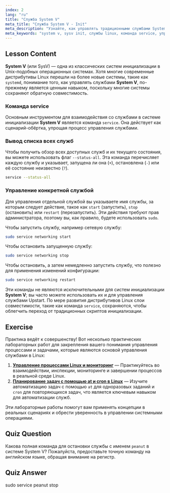 ```yaml
---
index: 2
lang: "ru"
title: "Служба System V"
meta_title: "Служба System V - Init"
meta_description: "Узнайте, как управлять традиционными службами System V (SysV) в Linux. Это руководство описывает использование команды `service` для просмотра, запуска, остановки и перезапуска служб в системе инициализации System V."
meta_keywords: "system v, sysv init, службы linux, команда service, управление службами linux, запуск службы, остановка службы, перезапуск службы, linux system v"
---
```


## Lesson Content

**System V** (или SysV) — одна из классических систем инициализации в Unix-подобных операционных системах. Хотя многие современные дистрибутивы Linux перешли на более новые системы, такие как `systemd`, понимание того, как управлять службами **System V**, по-прежнему является ценным навыком, поскольку многие системы сохраняют обратную совместимость.

### Команда service

Основным инструментом для взаимодействия со службами в системе инициализации **System V** является команда `service`. Она действует как сценарий-обёртка, упрощая процесс управления службами.

### Вывод списка всех служб

Чтобы получить обзор всех доступных служб и их текущего состояния, вы можете использовать флаг `--status-all`. Эта команда перечисляет каждую службу и указывает, запущена ли она (`+`), остановлена (`-`) или её состояние неизвестно (`?`).

```bash
service --status-all
```

### Управление конкретной службой

Для управления отдельной службой вы указываете имя службы, за которым следует действие, такое как `start` (запустить), `stop` (остановить) или `restart` (перезапустить). Эти действия требуют прав администратора, поэтому вы, как правило, будете использовать `sudo`.

Чтобы запустить службу, например сетевую службу:

```bash
sudo service networking start
```

Чтобы остановить запущенную службу:

```bash
sudo service networking stop
```

Чтобы остановить, а затем немедленно запустить службу, что полезно для применения изменений конфигурации:

```bash
sudo service networking restart
```

Эти команды не являются исключительными для систем инициализации **System V**; вы часто можете использовать их и для управления службами Upstart. По мере развития дистрибутивов Linux слои совместимости, такие как команда `service`, сохраняются, чтобы облегчить переход от традиционных скриптов инициализации.

## Exercise

Практика ведёт к совершенству! Вот несколько практических лабораторных работ для закрепления вашего понимания управления процессами и задачами, которые являются основой управления службами в Linux:

1. **[Управление процессами Linux и мониторинг](https://labex.io/ru/labs/comptia-manage-and-monitor-linux-processes-590864)** — Практикуйтесь во взаимодействии, инспекции, мониторинге и завершении процессов в реальной среде Linux.
2. **[Планирование задач с помощью at и cron в Linux](https://labex.io/ru/labs/comptia-schedule-tasks-with-at-and-cron-in-linux-590870)** — Изучите автоматизацию задач с помощью `at` для одноразовых заданий и `cron` для повторяющихся задач, что является ключевым навыком для автоматизации служб.

Эти лабораторные работы помогут вам применять концепции в реальных сценариях и обрести уверенность в управлении системными операциями.

## Quiz Question

Какова полная команда для остановки службы с именем `peanut` в системе System V? Пожалуйста, предоставьте точную команду на английском языке, обращая внимание на регистр.

## Quiz Answer

sudo service peanut stop
